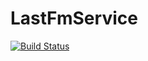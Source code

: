 # LastFmService

[![Build Status](https://jenkins.shicks255.com/job/LastFmService2/badge/icon)](https://jenkins.shicks255.com/job/LastFmService2/)
